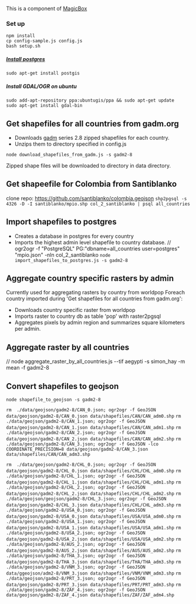 This is a component of [MagicBox](https://github.com/unicef/magicbox/wiki)

### Set up
    npm install
    cp config-sample.js config.js
    bash setup.sh

##### [Install postgres](https://www.digitalocean.com/community/tutorials/how-to-install-and-use-postgresql-on-ubuntu-16-04)
`sudo apt-get install postgis`

##### Install GDAL/OGR on ubuntu  
`sudo add-apt-repository ppa:ubuntugis/ppa && sudo apt-get update`  
`sudo apt-get install gdal-bin`


## Get shapefiles for all countries from gadm.org
- Downloads [gadm](http://gadm.org) series 2.8 zipped shapefiles for each country.
- Unzips them to directory specified in config.js

`node download_shapefiles_from_gadm.js -s gadm2-8`

Zipped shape files will be downloaded to directory in data directory.

## Get shapeefile for Colombia from Santiblanko
  clone repo: https://github.com/santiblanko/colombia.geojson
  `shp2pgsql -s 4326 -D -I santiblanko/mpio.shp col_2_santiblanko | psql all_countries`

## Import shapefiles to postgres
- Creates a database in postgres for every country
- Imports the highest admin level shapefile to country database.
  // ogr2ogr -f "PostgreSQL" PG:"dbname=all_countries  user=postgres" "mpio.json"  -nln col_2_santiblanko
`node import_shapefiles_to_postgres.js -s gadm2-8`


## Aggregate country specific rasters by admin
Currently used for aggregating rasters by country from worldpop
  Foreach country imported during 'Get shapefiles for all countries from gadm.org':
  - Downloads country specific raster from worldpop
  - Imports raster to country db as table 'pop' with raster2pgsql
  - Aggregates pixels by admin region and summarizes square kilometers per admin.

## Aggregate raster by all countries
  // node aggregate_raster_by_all_countries.js --tif aegypti -s simon_hay -m mean -f gadm2-8


## Convert shapefiles to geojson
`node shapefile_to_geojson -s gadm2-8`

  `rm  ./data/geojson/gadm2-8/CAN_0.json; ogr2ogr -f GeoJSON data/geojson/gadm2-8/CAN_0.json data/shapefiles/CAN/CAN_adm0.shp`
  `rm  ./data/geojson/gadm2-8/CAN_1.json; ogr2ogr -f GeoJSON data/geojson/gadm2-8/CAN_1.json data/shapefiles/CAN/CAN_adm1.shp`
  `rm  ./data/geojson/gadm2-8/CAN_2.json; ogr2ogr -f GeoJSON data/geojson/gadm2-8/CAN_2.json data/shapefiles/CAN/CAN_adm2.shp`
  `rm  ./data/geojson/gadm2-8/CAN_3.json; ogr2ogr -f GeoJSON -lco COORDINATE_PRECISION=8 data/geojson/gadm2-8/CAN_3.json data/shapefiles/CAN/CAN_adm3.shp`

  `rm  ./data/geojson/gadm2-8/CHL_0.json; ogr2ogr -f GeoJSON data/geojson/gadm2-8/CHL_0.json data/shapefiles/CHL/CHL_adm0.shp`
  `rm  ./data/geojson/gadm2-8/CHL_1.json; ogr2ogr -f GeoJSON data/geojson/gadm2-8/CHL_1.json data/shapefiles/CHL/CHL_adm1.shp`
  `rm  ./data/geojson/gadm2-8/CHL_2.json; ogr2ogr -f GeoJSON data/geojson/gadm2-8/CHL_2.json data/shapefiles/CHL/CHL_adm2.shp`
  `rm  ./data/geojson/geojson/gadm2-8/CHL_3.json; ogr2ogr -f GeoJSON data/geojson/gadm2-8/CHL_3.json data/shapefiles/CHL/CHL_adm3.shp`
  `rm  ./data/geojson/gadm2-8/USA_0.json; ogr2ogr -f GeoJSON data/geojson/gadm2-8/USA_0.json data/shapefiles/USA/USA_adm0.shp`
  `rm  ./data/geojson/gadm2-8/USA_1.json; ogr2ogr -f GeoJSON data/geojson/gadm2-8/USA_1.json data/shapefiles/USA/USA_adm1.shp`
  `rm  ./data/geojson/gadm2-8/USA_2.json; ogr2ogr -f GeoJSON data/geojson/gadm2-8/USA_2.json data/shapefiles/USA/USA_adm2.shp`
  `rm  ./data/geojson/gadm2-8/AUS_2.json; ogr2ogr -f GeoJSON data/geojson/gadm2-8/AUS_2.json data/shapefiles/AUS/AUS_adm2.shp`
  `rm  ./data/geojson/gadm2-8/THA_3.json; ogr2ogr -f GeoJSON data/geojson/gadm2-8/THA_3.json data/shapefiles/THA/THA_adm3.shp`
  `rm  ./data/geojson/gadm2-8/VNM_3.json; ogr2ogr -f GeoJSON data/ggeojson/adm2-8/VNM_3.json data/shapefiles/VNM/VNM_adm3.shp`
  `rm  ./data/geojson/gadm2-8/PRT_3.json; ogr2ogr -f GeoJSON data/geojson/gadm2-8/PRT_3.json data/shapefiles/PRT/PRT_adm3.shp`
  `rm  ./data/geojson/gadm2-8/ZAF_4.json; ogr2ogr -f GeoJSON data/geojson/gadm2-8/ZAF_4.json data/shapefiles/ZAF/ZAF_adm4.shp`
